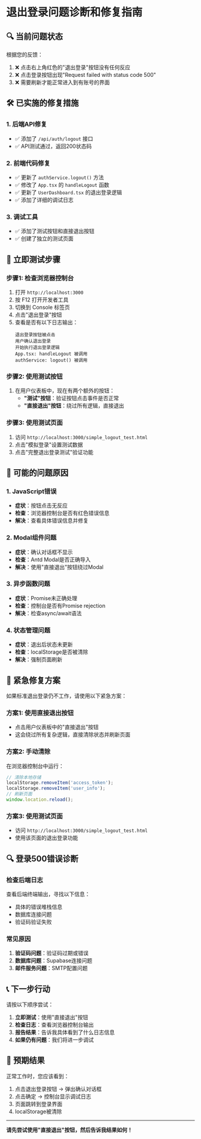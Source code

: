 # 退出登录问题诊断和修复指南

## 🔍 当前问题状态

根据您的反馈：
1. ❌ 点击右上角红色的"退出登录"按钮没有任何反应
2. ❌ 点击登录按钮出现"Request failed with status code 500"
3. ❌ 需要刷新才能正常进入到有账号的界面

## 🛠️ 已实施的修复措施

### 1. 后端API修复
- ✅ 添加了 `/api/auth/logout` 接口
- ✅ API测试通过，返回200状态码

### 2. 前端代码修复
- ✅ 更新了 `authService.logout()` 方法
- ✅ 修改了 `App.tsx` 的 `handleLogout` 函数
- ✅ 更新了 `UserDashboard.tsx` 的退出登录逻辑
- ✅ 添加了详细的调试日志

### 3. 调试工具
- ✅ 添加了测试按钮和直接退出按钮
- ✅ 创建了独立的测试页面

## 🔧 立即测试步骤

### 步骤1: 检查浏览器控制台
1. 打开 `http://localhost:3000`
2. 按 F12 打开开发者工具
3. 切换到 Console 标签页
4. 点击"退出登录"按钮
5. 查看是否有以下日志输出：
   ```
   退出登录按钮被点击
   用户确认退出登录
   开始执行退出登录逻辑
   App.tsx: handleLogout 被调用
   authService: logout() 被调用
   ```

### 步骤2: 使用测试按钮
1. 在用户仪表板中，现在有两个额外的按钮：
   - **"测试"按钮**：验证按钮点击事件是否正常
   - **"直接退出"按钮**：绕过所有逻辑，直接退出

### 步骤3: 使用测试页面
1. 访问 `http://localhost:3000/simple_logout_test.html`
2. 点击"模拟登录"设置测试数据
3. 点击"完整退出登录测试"验证功能

## 🐛 可能的问题原因

### 1. JavaScript错误
- **症状**：按钮点击无反应
- **检查**：浏览器控制台是否有红色错误信息
- **解决**：查看具体错误信息并修复

### 2. Modal组件问题
- **症状**：确认对话框不显示
- **检查**：Antd Modal是否正确导入
- **解决**：使用"直接退出"按钮绕过Modal

### 3. 异步函数问题
- **症状**：Promise未正确处理
- **检查**：控制台是否有Promise rejection
- **解决**：检查async/await语法

### 4. 状态管理问题
- **症状**：退出后状态未更新
- **检查**：localStorage是否被清除
- **解决**：强制页面刷新

## 🚨 紧急修复方案

如果标准退出登录仍不工作，请使用以下紧急方案：

### 方案1: 使用直接退出按钮
- 点击用户仪表板中的"直接退出"按钮
- 这会绕过所有复杂逻辑，直接清除状态并刷新页面

### 方案2: 手动清除
在浏览器控制台中运行：
```javascript
// 清除本地存储
localStorage.removeItem('access_token');
localStorage.removeItem('user_info');
// 刷新页面
window.location.reload();
```

### 方案3: 使用测试页面
- 访问 `http://localhost:3000/simple_logout_test.html`
- 使用该页面的退出登录功能

## 🔍 登录500错误诊断

### 检查后端日志
查看后端终端输出，寻找以下信息：
- 具体的错误堆栈信息
- 数据库连接问题
- 验证码验证失败

### 常见原因
1. **验证码问题**：验证码过期或错误
2. **数据库问题**：Supabase连接问题
3. **邮件服务问题**：SMTP配置问题

## 📞 下一步行动

请按以下顺序尝试：

1. **立即测试**：使用"直接退出"按钮
2. **检查日志**：查看浏览器控制台输出
3. **报告结果**：告诉我具体看到了什么日志信息
4. **如果仍有问题**：我们将进一步调试

## 🎯 预期结果

正常工作时，您应该看到：
1. 点击退出登录按钮 → 弹出确认对话框
2. 点击确定 → 控制台显示调试日志
3. 页面跳转到登录界面
4. localStorage被清除

---

**请先尝试使用"直接退出"按钮，然后告诉我结果如何！**
